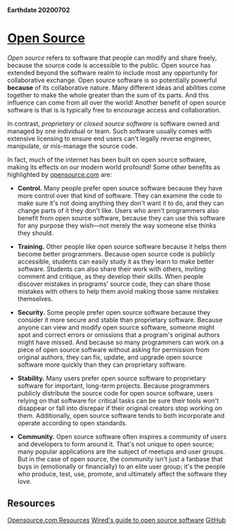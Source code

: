 #### Earthdate 20200702
# [Open Source](https://opensource.com/resources/what-open-source)
*Open source* refers to software that people can modify and share freely, because the source code is accessible to the public. Open source has extended beyond the software realm to include most any opportunity for collaborative exchange. Open source software is so potentially powerful **because** of its collaborative nature. Many different ideas and abilities come together to make the whole greater than the sum of its parts. And this influence can come from all over the world! Another benefit of open source software is that is is typically free to encourage access and collaboration.

In contrast, *proprietary* or *closed source software* is software owned and managed by one individual or team. Such software usually comes with extensive licensing to ensure end users can't legally reverse engineer, manipulate, or mis-manage the source code.

In fact, much of the internet has been built on open source software, making its effects on our modern world profound! Some other benefits as highlighted by [opensource.com](https://opensource.com/) are:

- **Control.** Many people prefer open source software because they have more control over that kind of software. They can examine the code to make sure it's not doing anything they don't want it to do, and they can change parts of it they don't like. Users who aren't programmers also benefit from open source software, because they can use this software for any purpose they wish—not merely the way someone else thinks they should.

- **Training.** Other people like open source software because it helps them become better programmers. Because open source code is publicly accessible, students can easily study it as they learn to make better software. Students can also share their work with others, inviting comment and critique, as they develop their skills. When people discover mistakes in programs' source code, they can share those mistakes with others to help them avoid making those same mistakes themselves.

- **Security.** Some people prefer open source software because they consider it more secure and stable than proprietary software. Because anyone can view and modify open source software, someone might spot and correct errors or omissions that a program's original authors might have missed. And because so many programmers can work on a piece of open source software without asking for permission from original authors, they can fix, update, and upgrade open source software more quickly than they can proprietary software.

- **Stability.** Many users prefer open source software to proprietary software for important, long-term projects. Because programmers publicly distribute the source code for open source software, users relying on that software for critical tasks can be sure their tools won't disappear or fall into disrepair if their original creators stop working on them. Additionally, open source software tends to both incorporate and operate according to open standards.

- **Community.** Open source software often inspires a community of users and developers to form around it. That's not unique to open source; many popular applications are the subject of meetups and user groups. But in the case of open source, the community isn't just a fanbase that buys in (emotionally or financially) to an elite user group; it's the people who produce, test, use, promote, and ultimately affect the software they love.

## Resources
[Opensource.com Resources](https://opensource.com/resources)
[Wired's guide to open source software](https://www.wired.com/story/wired-guide-open-source-software/)
[GitHub](https://github.com/open-source)
